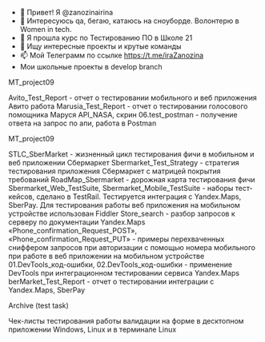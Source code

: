 - 👋 Привет! Я @zanozinairina
- 👀 Интересуюсь qa, бегаю, катаюсь на сноуборде. Волонтерю в Women in tech.
- 🌱 Я прошла курс по Тестированию ПО в Школе 21
- 💞️ Ищу интересные проекты и крутые команды
- 📫 Мой Телеграмм по ссылке https://t.me/iraZanozina 
- Мои школьные проекты в develop branch  

MT_project09 

Avito_Test_Report - отчет о тестировании мобильного и веб приложения Авито работа
Marusia_Test_Report - отчет о тестировании голосового помощника Маруся 
API_NASA, скрин 06.test_postman - получение ответа на запрос по апи, работа в Postman

MT_project09 

STLC_SberMarket - жизненный цикл тестирования фичи в мобильном и веб приложении Сбермаркет
Sbermarket_Test_Strategy - стратегия тестирования приложения Сбермаркет с матрицей покрытия требований
RoadMap_Sbermarket - дорожная карта тестирования фичи
Sbermarket_Web_TestSuite, Sbermarket_Mobile_TestSuite - наборы тест-кейсов, сделано в TestRail. Тестируется интеграция с Yandex.Maps, SberPay. Для тестирования работы веб приложения на мобильном устройстве использован Fiddler
Store_search - разбор запросов к серверу по документации Yandex.Maps
«Phone_confirmation_Request_POST», «Phone_confirmation_Request_PUT» - примеры перехваченных сниффером запросов при авторизации с помощью номера мобильного при работе в веб приложении на мобильном устройстве
01.DevTools_код-ошибки, 02.DevTools_код-ошибки - применение DevTools при интеграционном тестировании  сервиса Yandex.Maps
berMarket_Test_Report - отчет о тестировании интеграции с Yandex.Maps, SberPay

Archive (test task)

Чек-листы тестирования работы валидации на форме в десктопном приложении Windows, Linux  и в терминале Linux  

<!---
zanozinairina/zanozinairina is a ✨ special ✨ repository because its `README.md` (this file) appears on your GitHub profile.
You can click the Preview link to take a look at your changes.
--->
